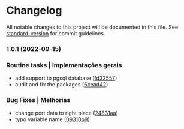 # Changelog

All notable changes to this project will be documented in this file. See [standard-version](https://github.com/conventional-changelog/standard-version) for commit guidelines.

### 1.0.1 (2022-09-15)


### Routine tasks | Implementações gerais

* add support to pgsql database ([fd32557](https://github.com/igortrinidad/s3-backup/commit/fd325576624346bf78911f134cea107adc9d4e8e))
* audit and fix the packages ([6cead42](https://github.com/igortrinidad/s3-backup/commit/6cead427d8a0a4f2f3d1ad5356ccb7771cd79879))


### Bug Fixes | Melhorias

* change port data to right place ([24831aa](https://github.com/igortrinidad/s3-backup/commit/24831aa3cd2e42427192338c6866c7d2bde5eb80))
* typo variable name ([09310b9](https://github.com/igortrinidad/s3-backup/commit/09310b94e11244598e785aa9d11c34fdd3a5256d))
